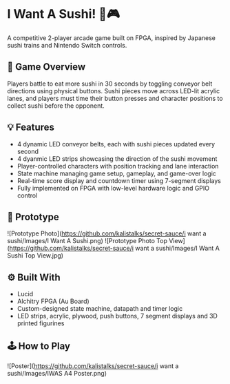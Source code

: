 # I Want A Sushi! 🍣🎮

A competitive 2-player arcade game built on FPGA, inspired by Japanese sushi trains and Nintendo Switch controls.

## 🎯 Game Overview

Players battle to eat more sushi in 30 seconds by toggling conveyor belt directions using physical buttons. Sushi pieces move across LED-lit acrylic lanes, and players must time their button presses and character positions to collect sushi before the opponent.

## 💡 Features

- 4 dynamic LED conveyor belts, each with sushi pieces updated every second
- 4 dyanmic LED strips showcasing the direction of the sushi movement
- Player-controlled characters with position tracking and lane interaction
- State machine managing game setup, gameplay, and game-over logic
- Real-time score display and countdown timer using 7-segment displays
- Fully implemented on FPGA with low-level hardware logic and GPIO control

## 📸 Prototype

![Prototype Photo](https://github.com/kalistalks/secret-sauce/i want a sushi/Images/I Want A Sushi.png)
![Prototype Photo Top View](https://github.com/kalistalks/secret-sauce/i want a sushi/Images/I Want A Sushi Top View.jpg)

## ⚙️ Built With

- Lucid
- Alchitry FPGA (Au Board)
- Custom-designed state machine, datapath and timer logic
- LED strips, acrylic, plywood, push buttons, 7 segment displays and 3D printed figurines

## 🕹️ How to Play

![Poster](https://github.com/kalistalks/secret-sauce/i want a sushi/Images/IWAS A4 Poster.png)
